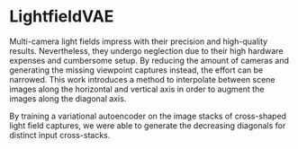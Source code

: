 # LightfieldVAE

Multi-camera light fields impress with their precision and high-quality results. Nevertheless, they undergo neglection due to their high hardware expenses and cumbersome setup. By reducing the amount of cameras and generating the missing viewpoint captures instead, the effort can be narrowed. This work introduces a method to interpolate between scene images along the horizontal and vertical axis in order to augment the images along the diagonal axis.

By training a variational autoencoder on the image stacks of cross-shaped light field captures, we were able to generate the decreasing diagonals for distinct input cross-stacks.

